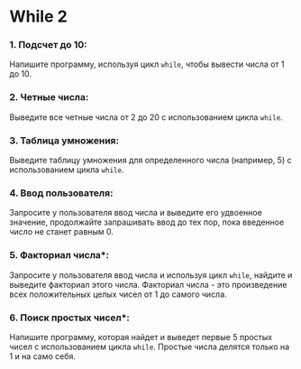 # While 2
### 1. **Подсчет до 10:**
   Напишите программу, используя цикл `while`, чтобы вывести числа от 1 до 10.

### 2. **Четные числа:**
   Выведите все четные числа от 2 до 20 с использованием цикла `while`.

### 3. **Таблица умножения:**
   Выведите таблицу умножения для определенного числа (например, 5) с использованием цикла `while`.

### 4. **Ввод пользователя:**
   Запросите у пользователя ввод числа и выведите его удвоенное значение, продолжайте запрашивать ввод до тех пор, пока введенное число не станет равным 0.

### 5. **Факториал числа\*:**
   Запросите у пользователя ввод числа и используя цикл `while`, найдите и выведите факториал этого числа. Факториал числа - это произведение всех положительных целых чисел от 1 до самого числа.

### 6. **Поиск простых чисел\*:**
   Напишите программу, которая найдет и выведет первые 5 простых чисел с использованием цикла `while`. Простые числа делятся только на 1 и на само себя.
   